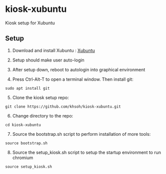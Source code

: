 # kiosk-xubuntu
Kiosk setup for Xubuntu

## Setup
1. Download and install Xubuntu : [Xubuntu](https://xubuntu.org)

2. Setup should make user auto-login

3. After setup down, reboot to autologin into graphical environment

4. Press Ctrl-Alt-T to open a terminal window.  Then install git:
```
sudo apt install git
```

5. Clone the kiosk setup repo:
```
git clone https://github.com/khsoh/kiosk-xubuntu.git
```

6. Change directory to the repo:
```
cd kiosk-xubuntu
```

7. Source the bootstrap.sh script to perform installation of more tools:
```
source bootstrap.sh
```

8. Source the setup_kiosk.sh script to setup the startup environment to run chromium
```
source setup_kiosk.sh
```
